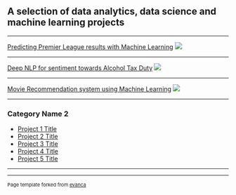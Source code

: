 ## A selection of data analytics, data science and machine learning projects

---

[Predicting Premier League results with Machine Learning](/sample_page)
<img src="images/dummy_thumbnail.jpg?raw=true"/>

---
[Deep NLP for sentiment towards Alcohol Tax Duty](/pdf/sample_presentation.pdf)
<img src="images/dummy_thumbnail.jpg?raw=true"/>

---
[Movie Recommendation system using Machine Learning](http://example.com/)
<img src="images/dummy_thumbnail.jpg?raw=true"/>

---

### Category Name 2

- [Project 1 Title](http://example.com/)
- [Project 2 Title](http://example.com/)
- [Project 3 Title](http://example.com/)
- [Project 4 Title](http://example.com/)
- [Project 5 Title](http://example.com/)

---




---
<p style="font-size:11px">Page template forked from <a href="https://github.com/evanca/quick-portfolio">evanca</a></p>
<!-- Remove above link if you don't want to attibute -->
